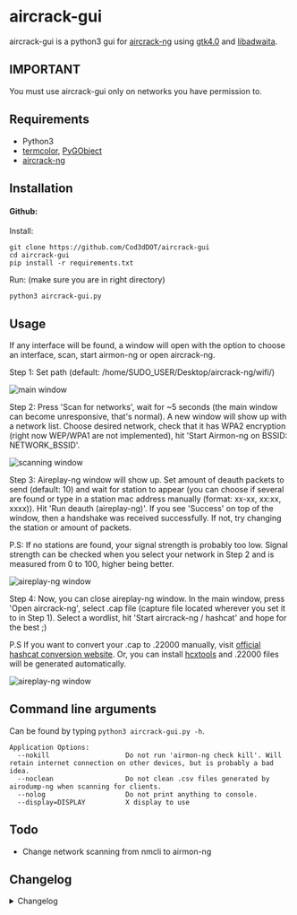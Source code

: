 # aircrack-gui

aircrack-gui is a python3 gui for [aircrack-ng](https://www.aircrack-ng.org/) using [gtk4.0](https://pygobject.readthedocs.io/en/latest/) and [libadwaita](https://gnome.pages.gitlab.gnome.org/libadwaita/doc/1.3/).

## IMPORTANT

You must use aircrack-gui only on networks you have permission to.

## Requirements

-   Python3
-   [termcolor](https://pypi.org/project/termcolor/), [PyGObject](https://pypi.org/project/PyGObject/)
-   [aircrack-ng](https://www.aircrack-ng.org/)

## Installation

#### Github:

Install:

```
git clone https://github.com/Cod3dDOT/aircrack-gui
cd aircrack-gui
pip install -r requirements.txt
```

Run: (make sure you are in right directory)

```
python3 aircrack-gui.py
```

## Usage

If any interface will be found, a window will open with the option to choose an interface, scan, start airmon-ng or open aircrack-ng.

Step 1: Set path (default: /home/SUDO_USER/Desktop/aircrack-ng/wifi/)

![main window](/demo/main_window.png)

Step 2: Press 'Scan for networks', wait for ~5 seconds (the main window can become unresponsive, that's normal). A new window will show up with a network list. Choose desired network, check that it has WPA2 encryption (right now WEP/WPA1 are not implemented), hit 'Start Airmon-ng on BSSID: NETWORK_BSSID'.

![scanning window](/demo/scanning_window.png)

Step 3: Aireplay-ng window will show up. Set amount of deauth packets to send (default: 10) and wait for station to appear (you can choose if several are found or type in a station mac address manually (format: xx-xx, xx:xx, xxxx)). Hit 'Run deauth (aireplay-ng)'. If you see 'Success' on top of the window, then a handshake was received successfully. If not, try changing the station or amount of packets.

P.S: If no stations are found, your signal strength is probably too low. Signal strength can be checked when you select your network in Step 2 and is measured from 0 to 100, higher being better.

![aireplay-ng window](/demo/aireplay-ng_window.png)

Step 4: Now, you can close aireplay-ng window. In the main window, press 'Open aircrack-ng', select .cap file (capture file located wherever you set it to in Step 1). Select a wordlist, hit 'Start aircrack-ng / hashcat' and hope for the best ;)

P.S If you want to convert your .cap to .22000 manually, visit [official hashcat conversion website](https://hashcat.net/cap2hashcat/). Or, you can install [hcxtools](https://github.com/ZerBea/hcxtools) and .22000 files will be generated automatically.

![aireplay-ng window](/demo/aircrack-ng_window.png)

## Command line arguments

Can be found by typing `python3 aircrack-gui.py -h`.

```
Application Options:
  --nokill                   Do not run 'airmon-ng check kill'. Will retain internet connection on other devices, but is probably a bad idea.
  --noclean                  Do not clean .csv files generated by airodump-ng when scanning for clients.
  --nolog                    Do not print anything to console.
  --display=DISPLAY          X display to use
```

## Todo

-   Change network scanning from nmcli to airmon-ng

## Changelog

<details>
  <summary>Changelog</summary>

-   0.0.7 --- Code formatting, pip3 package sync, finally made working custom station selector.

-   0.0.6 --- Added command line arguments. Files, generated by airodump-ng (.csv, .netxml) are now automatically deleted. Minor log improvements and code formatting.

-   0.0.5 --- Added automatic .cap to .22000 conversion when selecting hashcat and [hcxtools](https://github.com/ZerBea/hcxtools) are installed. Minor ui updates.

-   0.0.4 --- Removed xterm windows (except for aircrack-ng/hashcat), fixed selected station deselecting/changing when updated.

-   0.0.3 --- Hashcat support.

-   0.0.2 --- README.md changes, etc.

-   0.0.1 --- Initial commit.
</details>
